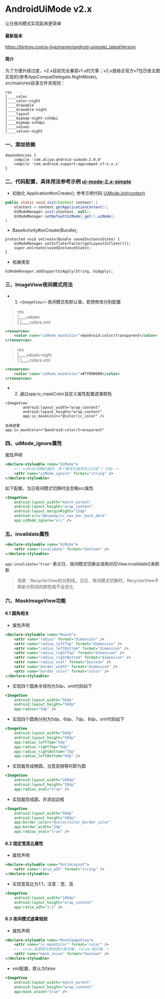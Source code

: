 # AndroidUiMode v2.x
让日夜间模式实现起来更简单

#### 最新版本
https://bintray.com/a-liya/maven/android-uimode/_latestVersion

#### 简介

为了方便升级过度，v2.x目前完全兼容v1.x的方案；v2.x是结合官方v7包日夜主题实现的(参考AppCompatDelegate.NightMode)。  
src/main/res目录文件夹规则：

```
res
|____color
|____color-night
|____drawable
|____drawable-night
|____layout
|____mipmap-night-xxhdpi
|____mipmap-xxhdpi
|____values
|____values-night
```

### 一、添加依赖

```
dependencies {
    compile 'com.aliya:android-uimode:2.0.0'
    compile 'com.android.support:appcompat-v7:x.x.x'
}
```

### 二、代码配置，具体用法参考示例 [ui-mode-2.x-simple](./ui-mode-2.x-simple)
* 初始化 Application#onCreate(); 参考示例代码 [UiMode.init(context)](./ui-mode-2.x-simple/src/main/java/com/aliya/uimode/simple/UiMode.java)

```java
public static void init(Context context) {
    sContext = context.getApplicationContext();
    UiModeManager.init(sContext, null);
    UiModeManager.setDefaultUiMode(_get().uiMode);
}
```

* BaseActivity#onCreate(Bundle);
```
protected void onCreate(Bundle savedInstanceState) {
    UiModeManager.setInflaterFactor(getLayoutInflater());
    super.onCreate(savedInstanceState);
}
```
* 拓展类型
```
UiModeManager.addSupportUiApply(String, UiApply);
```

### 三、ImageView夜间模式用法

* 1. `<ImageView/>` 夜间模式有默认值，若想修改分别配置  

> res  
  |____values  
  |  |____colors.xml

```xml
<resources>
    <color name="uiMode_maskColor">@android:color/transparent</color>
</resources>
```
      
> res  
  |____values-night  
  |  |____colors.xml
```xml
<resources>
    <color name="uiMode_maskColor">#7f000000</color>
</resources>
```

* 2. 通过app:iv_maskColor自定义属性配置遮罩颜色

```
<ImageView
        android:layout_width="wrap_content"
        android:layout_height="wrap_content"
        app:iv_maskColor="@color/ic_color" />  
        
去掉遮罩
app:iv_maskColor="@android:color/transparent"

```

### 四、uiMode_ignore属性

属性声明
```xml
<declare-styleable name="UiMode">
    <!--uiMode忽略的属性，多个属性时属性名之间用'|'分割-->
    <attr name="uiMode_ignore" format="string" />
</declare-styleable>
```

如下配置，当日夜间模式切换时会忽略src属性
```xml
<ImageView
    android:layout_width="match_parent"
    android:layout_height="wrap_content"
    android:layout_marginRight="15dp"
    android:src="@mipmap/ic_nav_bar_back_dark"
    app:uiMode_ignore="src" />
```

### 五、invalidate属性
```xml
<declare-styleable name="UiMode">
    <attr name="invalidate" format="boolean" />
</declare-styleable>
```

`app:invalidate="true"` 表示日、夜间模式切换会调用对应View.invalidate()来刷新

> 场景：RecyclerView的分割线，当日、夜间模式切换时，RecyclerView不刷新分割线的颜色就不会变化

### 六、MaskImageView功能

#### 6.1 圆角相关
* 属性声明
```xml
<declare-styleable name="Round">
    <attr name="radius" format="dimension" />
    <attr name="radius_leftTop" format="dimension" />
    <attr name="radius_leftBottom" format="dimension" />
    <attr name="radius_rightTop" format="dimension" />
    <attr name="radius_rightBottom" format="dimension" />
    <attr name="radius_oval" format="boolean" />
    <attr name="border_width" format="dimension" />
    <attr name="border_color" format="color" />
</declare-styleable>
```

* 实现四个圆角半径均为5dp，xml代码如下
```xml
<ImageView
    android:layout_width="50dp"
    android:layout_height="50dp"
    app:radius="5dp" />
```

* 实现四个圆角分别为5dp、6dp、7dp、8dp，xml代码如下
```xml
<ImageView
    android:layout_width="50dp"
    android:layout_height="50dp"
    app:radius_leftTop="5dp"
    app:radius_rightTop="6dp"
    app:radius_rightBottom="7dp"
    app:radius_leftBottom="8dp" />
```

* 实现裁剪成椭圆，当宽高相等时即为圆
```xml
<ImageView
    android:layout_width="100dp"
    android:layout_height="50dp"
    app:radius_oval="true" />
```

* 实现裁剪成圆，并添加边框
```xml
<ImageView
    android:layout_width="50dp"
    android:layout_height="50dp"
    app:border_color="@color/color_border_color"
    app:border_width="2dp"
    app:radius_oval="true" />
```

#### 6.2 固定宽高比属性

* 属性声明
```xml
<declare-styleable name="RatioLayout">
    <attr name="ratio_w2h" format="string" />
</declare-styleable>
```

* 实现宽高比为1:1，注意：宽、高
```xml
<ImageView
    android:layout_width="100dp"
    android:layout_height="wrap_content"
    app:ratio_w2h="1:1" />
```

#### 6.3 夜间模式遮罩规则
* 属性声明
```xml
<declare-styleable name="MaskImageView">
    <attr name="iv_maskColor" format="color" />
    <!--true:遮罩层与原始图片取交集; false:取并集-->
    <attr name="mask_union" format="boolean" />
</declare-styleable>
```

* xml配置，默认为false
```xml
<ImageView
    android:layout_width="match_parent"
    android:layout_height="wrap_content"
    app:mask_union="true" />
```